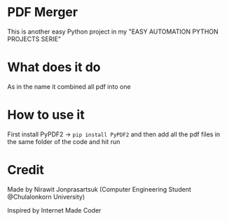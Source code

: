 # PDF Merger
This is another easy Python project in my "EASY AUTOMATION PYTHON PROJECTS SERIE"

# What does it do
As in the name it combined all pdf into one

# How to use it
First install PyPDF2 ->
`pip install PyPDF2`
and then add all the pdf files in the same folder of the code and hit run

# Credit
Made by Nirawit Jonprasartsuk (Computer Engineering Student @Chulalonkorn University)

Inspired by Internet Made Coder
